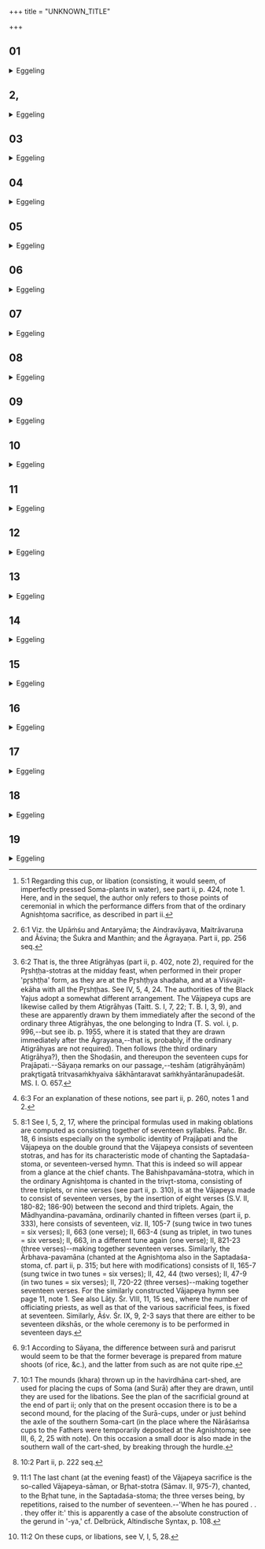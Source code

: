 +++
title = "UNKNOWN_TITLE"

+++


##  01
<details><summary>Eggeling</summary>

1. He draws the Aṁśu [^egg_35] (graha), just for completeness’ sake, for it is therefor that he draws

[^egg_35]: 5:1 Regarding this cup, or libation (consisting, it would seem, of imperfectly pressed Soma-plants in water), see part ii, p. 424, note 1. Here, and in the sequel, the author only refers to those points of ceremonial in which the performance differs from that of the ordinary Agnishṭoma sacrifice, as described in part ii.

the Aṁśu. After that he draws those recognised Agnishṭoma cups [^egg_36] up to the Āgrayaṇa.

[^egg_36]: 6:1 Viz. the Upāṁśu and Antaryāma; the Aindravāyava, Maitrāvaruṇa and Āśvina; the Śukra and Manthin; and the Āgrayaṇa. Part ii, pp. 256 seq.
</details>

##  2,
<details><summary>Eggeling</summary>

2, He then draws the Pr̥shṭḥyas [^egg_37]: and whatever the gods (Agni, Indra, and Sūrya) won by them, even that he wins by them.

[^egg_37]: 6:2 That is, the three Atigrāhyas (part ii, p. 402, note 2), required for the Pr̥shṭḥa-stotras at the midday feast, when performed in their proper 'pr̥shṭḥa' form, as they are at the Pr̥shṭḥya shaḍaha, and at a Viśvajit-ekāha with all the Pr̥shṭḥas. See IV, 5, 4, 24. The authorities of the Black Yajus adopt a somewhat different arrangement. The Vājapeya cups are likewise called by them Atigrāhyas (Taitt. S. I, 7, 22; T. B. I, 3, 9), and these are apparently drawn by them immediately after the second of the ordinary three Atigrāhyas, the one belonging to Indra (T. S. vol. i, p. 996,--but see ib. p. 1955, where it is stated that they are drawn immediately after the Āgrayaṇa,--that is, probably, if the ordinary Atigrāhyas are not required). Then follows (the third ordinary Atigrāhya?), then the Shoḍaśin, and thereupon the seventeen cups for Prajāpati.--Sāyaṇa remarks on our passage,--teshām (atigrāhyāṇām) prakr̥tigatā tritvasaṁkhyaiva śākhāntaravat saṁkhyāntarānupadeśāt. MS. I. O. 657.
</details>

##  03
<details><summary>Eggeling</summary>

3. He then draws the Shoḍaśin: and whatever Indra won thereby, even that he (the sacrificer) wins thereby.
</details>

##  04
<details><summary>Eggeling</summary>

4. He then draws those five Vājapeya cups (for Indra; the first) with the text (V. S. IX, 2), 'Thee, the firm-seated, the man-seated, the mind-seated! Thou art taken with a support [^egg_38]: I take thee, agreeable to Indra! This is thy womb' (i.e. thy home): thee, most agreeable to Indra!' therewith he deposits it; for of these

[^egg_38]: 6:3 For an explanation of these notions, see part ii, p. 260, notes 1 and 2.

worlds this one, to wit the earth, is the firm one: this same world he thereby wins.
</details>

##  05
<details><summary>Eggeling</summary>

5. [The second with,] 'Thee, the water-seated, the ghee-seated, the ether-seated! Thou art taken with a support: I take thee, agreeable to Indra! This is thy womb: thee most agreeable to Indra!' therewith he deposits it; for among these worlds that ether (mentioned in the formula) is this air: he thereby wins this air-world.
</details>

##  06
<details><summary>Eggeling</summary>

6. [The third with,] 'Thee, the earth-seated, the air-seated, the sky-seated, the god-seated, the heaven-seated! Thou art taken with a support: I take thee, agreeable to Indra! This is thy womb: thee, most agreeable to Indra!' therewith he deposits it; for god-seated, heaven-seated indeed is yonder world of the gods: the world of the gods he thereby wins.
</details>

##  07
<details><summary>Eggeling</summary>

7. [The fourth with V. S. IX, 3,] 'The waters’ invigorating essence, being contained in the sun,--that which is the essence of the waters’ essence, that, the most excellent, I take for you! Thou art taken with a support: I take thee, agreeable to Indra! This is thy womb: thee, most agreeable to Indra!' therewith he deposits it; for the waters’ essence is he that blows (or purifies) yonder (the wind), and he is contained in the sun, he blows from the sun: that same essence he thereby wins.
</details>

##  08
<details><summary>Eggeling</summary>

8. [The fifth with IX, 4,] 'Ye cups, of strengthening libations, inspiring the sage with thought,--I have gathered together the pith and sap of you, the handleless! Thou art taken with a support: thee, agreeable to Indra! This is thy womb: thee, most agreeable to

 Indra!' therewith he deposits it;--pith means essence: it is the essence he thereby wins.
</details>

##  09
<details><summary>Eggeling</summary>

9. These, then, are five Vājapeya cups he draws; for he who offers the Vājapeya wins Prajāpati; and Prajāpati is the year, and there are five seasons in the year,--he thus wins Prajāpati: therefore he draws five Vājapeya cups.
</details>

##  10
<details><summary>Eggeling</summary>

10. He (the Adhvaryu) then draws seventeen (other) cups of Soma, and (the Neshṭr̥) seventeen cups of Surā (spirituous liquor), for to Prajāpati belong these two (saps of) plants, to wit the Soma and the Surā;--and of these two the Soma is truth, prosperity, light; and the Surā untruth, misery, darkness: both these (saps of) plants he thereby wins; for he who offers the Vājapeya wins everything here, since he wins Prajāpati, and Prajāpati indeed is everything here.
</details>

##  11
<details><summary>Eggeling</summary>

11. Now as to why he draws seventeen cups of Soma;--Prajāpati is seventeenfold, Prajāpati is the sacrifice [^egg_39]: as great as the sacrifice is, as great as is

[^egg_39]: 8:1 See I, 5, 2, 17, where the principal formulas used in making oblations are computed as consisting together of seventeen syllables. Pañc. Br. 18, 6 insists especially on the symbolic identity of Prajāpati and the Vājapeya on the double ground that the Vājapeya consists of seventeen stotras, and has for its characteristic mode of chanting the Saptadaśa-stoma, or seventeen-versed hymn. That this is indeed so will appear from a glance at the chief chants. The Bahishpavamāna-stotra, which in the ordinary Agnishṭoma is chanted in the trivr̥t-stoma, consisting of three triplets, or nine verses (see part ii, p. 310), is at the Vājapeya made to consist of seventeen verses, by the insertion of eight verses (S.V. II, 180-82; 186-90) between the second and third triplets. Again, the Mādhyandina-pavamāna, ordinarily chanted in fifteen verses (part ii, p. 333), here consists of seventeen, viz. II, 105-7 (sung twice in two tunes = six verses); II, 663 (one verse); II, 663-4 (sung as triplet, in two tunes = six verses); II, 663, in a different tune again (one verse); II, 821-23  (three verses)--making together seventeen verses. Similarly, the Ārbhava-pavamāna (chanted at the Agnishṭoma also in the Saptadaśa-stoma, cf. part ii, p. 315; but here with modifications) consists of II, 165-7 (sung twice in two tunes = six verses); II, 42, 44 (two verses); II, 47-9 (in two tunes = six verses); II, 720-22 (three verses)--making together seventeen verses. For the similarly constructed Vājapeya hymn see page 11, note 1. See also Lāṭy. Śr. VIII, 11, 15 seq., where the number of officiating priests, as well as that of the various sacrificial fees, is fixed at seventeen. Similarly, Āśv. Śr. IX, 9, 2-3 says that there are either to be seventeen dikshās, or the whole ceremony is to be performed in seventeen days.

its measure, with that much he thus wins its truth, its prosperity, its light.
</details>

##  12
<details><summary>Eggeling</summary>

12. And why he draws seventeen cups of Surā;--Prajāpati is seventeenfold, Prajāpati is the sacrifice: as great as the sacrifice is, as great as is its measure, with that much he thus wins its untruth, its misery, its darkness.
</details>

##  13
<details><summary>Eggeling</summary>

13. These two amount to thirty-four cups; for there are thirty-three gods, and Prajāpati is the thirty-fourth: he thus wins Prajāpati.
</details>

##  14
<details><summary>Eggeling</summary>

14. Now when he buys the king (Soma), he at the same time buys for a piece of lead the Parisrut (immature spirituous liquor) from a long-haired man near by towards the south. For a long-haired man is neither man nor woman; for, being a male, he is not a woman; and being long-haired (a eunuch), he is not a man. And that lead is neither iron nor gold; and the Parisrut-liquor is neither Soma nor Surā [^egg_40]: this is why he buys the Parisrut for a piece of lead from a long-haired man.

[^egg_40]: 9:1 According to Sāyaṇa, the difference between surā and parisrut would seem to be that the former beverage is prepared from mature shoots (of rice, &c.), and the latter from such as are not quite ripe.
</details>

##  15
<details><summary>Eggeling</summary>

15. And on the preceding day they prepare two

earth-mounds [^egg_41], the one in front of the axle, and the other behind the axle: 'Lest we should deposit together the cups of Soma, and the cups of Surā,'--this is why, on the preceding day, they prepare two mounds, one in front, and the other behind the axle.

[^egg_41]: 10:1 The mounds (khara) thrown up in the havirdhāna cart-shed, are used for placing the cups of Soma (and Surā) after they are drawn, until they are used for the libations. See the plan of the sacrificial ground at the end of part ii; only that on the present occasion there is to be a second mound, for the placing of the Surā-cups, under or just behind the axle of the southern Soma-cart (in the place where the Nārāśaṁsa cups to the Fathers were temporarily deposited at the Agnishṭoma; see III, 6, 2, 25 with note). On this occasion a small door is also made in the southern wall of the cart-shed, by breaking through the hurdle.
</details>

##  16
<details><summary>Eggeling</summary>

16. Now, when they take the Vasatīvarī water [^egg_42] (into the havirdhāna shed) by the front door, the Neshṭr̥ takes in the Parisrut-liquor by the back door. From the south they bring in the drinking vessels. The Adhvaryu, seated in front of the axle, with his face towards the west, draws the cups of Soma; and the Neshṭr̥, seated behind the axle, with his face towards the east, draws the cups of Surā. The Adhvaryu draws a cup of Soma, the Neshṭr̥ a cup of Surā; the Adhvaryu draws a cup of Soma, the Neshṭr̥ a cup of Surā: in this way they draw them alternately.

[^egg_42]: 10:2 Part ii, p. 222 seq.
</details>

##  17
<details><summary>Eggeling</summary>

17. Neither does the Adhvaryu hold the Soma-cup beyond the axle towards the back, nor the Neshṭr̥ the Surā-cup beyond the axle towards the front, thinking, 'Lest we should confound light and darkness!'
</details>

##  18
<details><summary>Eggeling</summary>

18. The Adhvaryu holds the Soma-cup just over the axle, and the Neshṭr̥ the Surā-cup just below

the axle, with (V. S. IX, 4), 'United ye are: unite me with happiness!' Thinking, 'Lest we should say "evil",' they withdraw them again, with, 'Disunited ye are: disunite me from evil!' Even as one might tear a single reed from a clump of reed-grass, so do they thereby tear him from out of all evil: there is not in him so much sin as the point of a grass-blade. They deposit the two (cups each time on the mounds).
</details>

##  19
<details><summary>Eggeling</summary>

19. Thereupon the Adhvaryu draws the Madhu-graha (honey-cup) in a golden vessel, and deposits it in the middle of the Soma-grahas. He then draws the Ukthya, then the Dhruva. And when, at the last chant (of the evening press feast [^egg_43]), he has poured those Soma-grahas one by one into the cups of the officiating priests, they make offering and drink them. At the midday-pressing it is told regarding the honey-cup, and the cups of Surā: thereof then [^egg_44].

[^egg_43]: 11:1 The last chant (at the evening feast) of the Vājapeya sacrifice is the so-called Vājapeya-sāman, or Br̥hat-stotra (Sāmav. II, 975-7), chanted, to the Br̥hat tune, in the Saptadaśa-stoma; the three verses being, by repetitions, raised to the number of seventeen.--'When he has poured . . . they offer it:' this is apparently a case of the absolute construction of the gerund in '-ya,' cf. Delbrück, Altindische Syntax, p. 108.

[^egg_44]: 11:2 On these cups, or libations, see V, I, 5, 28.
</details>